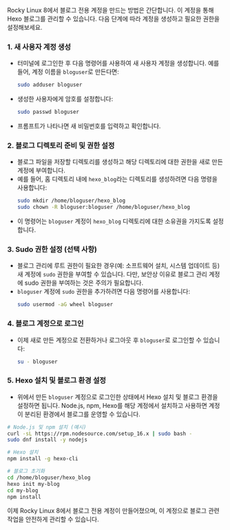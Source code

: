 Rocky Linux 8에서 블로그 전용 계정을 만드는 방법은 간단합니다. 이 계정을 통해 Hexo 블로그를 관리할 수 있습니다. 다음 단계에 따라 계정을 생성하고 필요한 권한을 설정해보세요.

### 1. **새 사용자 계정 생성**
   - 터미널에 로그인한 후 다음 명령어를 사용하여 새 사용자 계정을 생성합니다. 예를 들어, 계정 이름을 `bloguser`로 만든다면:
     ```bash
     sudo adduser bloguser
     ```
   - 생성한 사용자에게 암호를 설정합니다:
     ```bash
     sudo passwd bloguser
     ```
   - 프롬프트가 나타나면 새 비밀번호를 입력하고 확인합니다.

### 2. **블로그 디렉토리 준비 및 권한 설정**
   - 블로그 파일을 저장할 디렉토리를 생성하고 해당 디렉토리에 대한 권한을 새로 만든 계정에 부여합니다.
   - 예를 들어, 홈 디렉토리 내에 `hexo_blog`라는 디렉토리를 생성하려면 다음 명령을 사용합니다:
     ```bash
     sudo mkdir /home/bloguser/hexo_blog
     sudo chown -R bloguser:bloguser /home/bloguser/hexo_blog
     ```
   - 이 명령어는 `bloguser` 계정이 `hexo_blog` 디렉토리에 대한 소유권을 가지도록 설정합니다.

### 3. **Sudo 권한 설정 (선택 사항)**
   - 블로그 관리에 루트 권한이 필요한 경우(예: 소프트웨어 설치, 시스템 업데이트 등) 새 계정에 `sudo` 권한을 부여할 수 있습니다. 다만, 보안상 이유로 블로그 관리 계정에 sudo 권한을 부여하는 것은 주의가 필요합니다.
   - `bloguser` 계정에 `sudo` 권한을 추가하려면 다음 명령어를 사용합니다:
     ```bash
     sudo usermod -aG wheel bloguser
     ```

### 4. **블로그 계정으로 로그인**
   - 이제 새로 만든 계정으로 전환하거나 로그아웃 후 `bloguser`로 로그인할 수 있습니다:
     ```bash
     su - bloguser
     ```

### 5. **Hexo 설치 및 블로그 환경 설정**
   - 위에서 만든 `bloguser` 계정으로 로그인한 상태에서 Hexo 설치 및 블로그 환경을 설정하면 됩니다. Node.js, npm, Hexo를 해당 계정에서 설치하고 사용하면 계정이 분리된 환경에서 블로그를 운영할 수 있습니다.

   ```bash
   # Node.js 및 npm 설치 (예시)
   curl -sL https://rpm.nodesource.com/setup_16.x | sudo bash -
   sudo dnf install -y nodejs

   # Hexo 설치
   npm install -g hexo-cli

   # 블로그 초기화
   cd /home/bloguser/hexo_blog
   hexo init my-blog
   cd my-blog
   npm install
   ```

이제 Rocky Linux 8에서 블로그 전용 계정이 만들어졌으며, 이 계정으로 블로그 관련 작업을 안전하게 관리할 수 있습니다.
